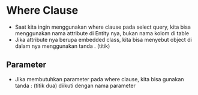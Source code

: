# Where Clause
* Saat kita ingin menggunakan where clause pada select query, kita bisa menggunakan nama attribute di Entity nya, bukan nama kolom di table
* Jika attribute nya berupa embedded class, kita bisa menyebut object di dalam nya menggunakan tanda . (titik)

## Parameter
* Jika membutuhkan parameter pada where clause, kita bisa gunakan tanda : (titik dua) diikuti dengan nama parameter
